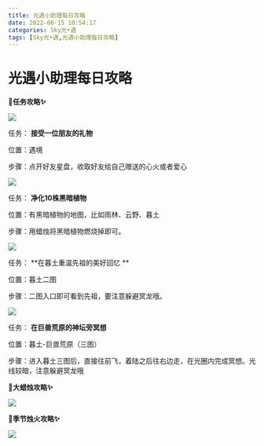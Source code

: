 ```yaml
---
title: 光遇小助理每日攻略
date: 2022-06-15 10:54:17
categories: Sky光•遇
tags: [Sky光•遇,光遇小助理每日攻略]
---
```

# 光遇小助理每日攻略
**🎉任务攻略✨**

![](https://ok.166.net/reunionpub/ds/kol/20220615/000223-piwa2j47kf.png)

任务： **接受一位朋友的礼物**

位置：遇境

步骤：点开好友星盘，收取好友给自己赠送的心火或者爱心

![](https://ok.166.net/reunionpub/ds/kol/20220615/000319-emuiqvy8d3.png)

任务： **净化10株黑暗植物**

位置：有黑暗植物的地图，比如雨林、云野、暮土

步骤：用蜡烛将黑暗植物燃烧掉即可。

![](https://ok.166.net/reunionpub/ds/kol/20220615/001053-3qdjcvaeug.png)

任务： **在暮土重温先祖的美好回忆  **

位置：暮土二图

步骤：二图入口即可看到先祖，要注意躲避冥龙哦。

![](https://ok.166.net/reunionpub/ds/kol/20220615/000255-5zqsl7gkje.png)

任务： **在巨兽荒原的神坛旁冥想**

位置：暮土-巨兽荒原（三图）

步骤：进入暮土三图后，直接往前飞，着陆之后往右边走，在光圈内完成冥想。光线较暗，注意躲避冥龙哦

 **🎉大蜡烛攻略✨**

![](https://ok.166.net/reunionpub/ds/kol/20220615/000423-2rksja7w5d.png)

  

 **🎉季节烛火攻略✨**

![](https://ok.166.net/reunionpub/ds/kol/20220615/000845-mn7gtsiubd.png)

  

  

